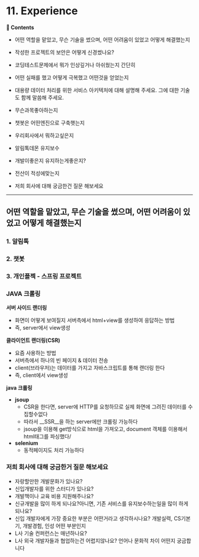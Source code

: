 # 11. Experience
**:book: Contents**
* 어떤 역할을 맡았고, 무슨 기술을 썼으며, 어떤 어려움이 있었고 어떻게 해결했는지
* 작성한 프로젝트의 보안은 어떻게 신경썼나요?
* 코딩테스트문제에서 뭐가 인상깊거나 아쉬웠는지 간단히
* 어떤 실패를 했고 어떻게 극복했고 어떤것을 얻었는지
* 대용량 데이터 처리를 위한 서비스 아키텍처에 대해 설명해 주세요. 그에 대한 기술도 함께 말씀해 주세요.
* 무슨과목좋아하는지
* 챗봇은 어떤엔진으로 구축햇는지
* 우리회사에서 뭐하고싶은지
* 알림톡데몬 유지보수
* 개발이좋은지 유지하는게좋은지?
* 전산이 적성에맞는지

* 저희 회사에 대해 궁금한건 질문 해보세요
---
## 어떤 역할을 맡았고, 무슨 기술을 썼으며, 어떤 어려움이 있었고 어떻게 해결했는지

### 1. 알림톡
### 2. 챗봇
### 3. 개인플젝 - 스프링 프로젝트

### JAVA 크롤링

**서버 사이드 랜더링**
- 화면이 어떻게 보여질지 서버측에서 html+view를 생성하여 응답하는 방법
- 즉, server에서 view생성

**클라이언트 랜더링(CSR)**
- 요즘 사용하는 방법
- 서버측에서 하나의 빈 페이지 & 데이터 전송
- client(브라우저)는 데이터를 가지고 자바스크립트를 통해 랜더링 한다
- 즉, client에서 view생성

**java 크롤링**
- __jsoup__
	- CSR을 한다면, server에 HTTP를 요청하므로 실제 화면에 그려진 데이터를 수집할수없다
	- 따라서 __SSR__을 하는 server에만 크롤링 가능하다
	- jsoup을 이용해 get방식으로 html을 가져오고, document 객체를 이용해서 html태그를 파싱했다/
- __selenium__
	- 동적페이지도 처리 가능하다

### 저희 회사에 대해 궁금한거 질문 해보세요
- 자랑할만한 개발문화가 있나요?
- 신입개발자를 위한 스터디가 있나요?
- 개발책이나 교육 비용 지원해주나요?
- 신규개발을 많이 하게 되나요?아니면, 기존 서비스를 유지보수하는일을 많이 하게되나요?
- 신입 개발자에게 가장 중요한 부분은 어떤거라고 생각하시나요? 개발실력, CS기본기, 개발경험, 인성 어떤 부분인지
- L사 기술 컨퍼런스는 매년하나요?
- L사 외국 개발자들과 협업하는건 어렵지않나요? 언어나 문화적 차이 어떤지 궁금합니다
